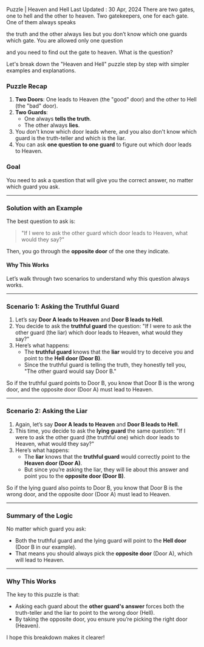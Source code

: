 Puzzle | Heaven and Hell
Last Updated : 30 Apr, 2024
There are two gates, one to hell and the other to heaven. Two gatekeepers, one for each gate. One of them always speaks 

the truth and the other always lies but you don’t know which one guards which gate. You are allowed only one question 


and you need to find out the gate to heaven. What is the question?    

 
 Let's break down the "Heaven and Hell" puzzle step by step with simpler examples and explanations. 

### Puzzle Recap
1. **Two Doors**: One leads to Heaven (the "good" door) and the other to Hell (the "bad" door).
2. **Two Guards**: 
   - One always **tells the truth**.
   - The other always **lies**.
3. You don't know which door leads where, and you also don't know which guard is the truth-teller and which is the liar.
4. You can ask **one question to one guard** to figure out which door leads to Heaven.

### Goal
You need to ask a question that will give you the correct answer, no matter which guard you ask.

---

### Solution with an Example

The best question to ask is:
> "If I were to ask the other guard which door leads to Heaven, what would they say?"

Then, you go through the **opposite door** of the one they indicate.

#### Why This Works
Let’s walk through two scenarios to understand why this question always works.

---

### Scenario 1: Asking the Truthful Guard

1. Let’s say **Door A leads to Heaven** and **Door B leads to Hell**.
2. You decide to ask the **truthful guard** the question: "If I were to ask the other guard (the liar) which door leads to Heaven, what would they say?"
3. Here’s what happens:
   - The **truthful guard** knows that the **liar** would try to deceive you and point to the **Hell door (Door B)**.
   - Since the truthful guard is telling the truth, they honestly tell you, "The other guard would say Door B."
   
So if the truthful guard points to Door B, you know that Door B is the wrong door, and the opposite door (Door A) must lead to Heaven.

---

### Scenario 2: Asking the Liar

1. Again, let’s say **Door A leads to Heaven** and **Door B leads to Hell**.
2. This time, you decide to ask the **lying guard** the same question: "If I were to ask the other guard (the truthful one) which door leads to Heaven, what would they say?"
3. Here’s what happens:
   - The **liar** knows that the **truthful guard** would correctly point to the **Heaven door (Door A)**.
   - But since you’re asking the liar, they will lie about this answer and point you to the **opposite door (Door B)**.

So if the lying guard also points to Door B, you know that Door B is the wrong door, and the opposite door (Door A) must lead to Heaven.

---

### Summary of the Logic
No matter which guard you ask:
- Both the truthful guard and the lying guard will point to the **Hell door** (Door B in our example).
- That means you should always pick the **opposite door** (Door A), which will lead to Heaven.

---

### Why This Works
The key to this puzzle is that:
- Asking each guard about the **other guard's answer** forces both the truth-teller and the liar to point to the wrong door (Hell).
- By taking the opposite door, you ensure you’re picking the right door (Heaven).

I hope this breakdown makes it clearer!
